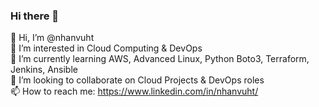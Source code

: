 ### Hi there 👋

👋 Hi, I’m @nhanvuht <br>
👀 I’m interested in Cloud Computing & DevOps <br>
🌱 I’m currently learning AWS, Advanced Linux, Python Boto3, Terraform, Jenkins, Ansible <br>
💞️ I’m looking to collaborate on Cloud Projects & DevOps roles <br>
📫 How to reach me: https://www.linkedin.com/in/nhanvuht/ <br>


<!--
**nhanvuht/nhanvuht** is a ✨ _special_ ✨ repository because its `README.md` (this file) appears on your GitHub profile.

Here are some ideas to get you started:

- 🔭 I’m currently working on ...
- 🌱 I’m currently learning ...
- 👯 I’m looking to collaborate on ...
- 🤔 I’m looking for help with ...
- 💬 Ask me about ...
- 📫 How to reach me: ...
- 😄 Pronouns: ...
- ⚡ Fun fact: ...
-->
